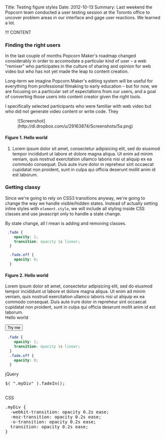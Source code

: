Title: Testing figure styles
Date: 2012-10-13
Summary: Last weekend the Popcorn team conducted a user testing session at the Toronto office to uncover problem areas in our interface and gage user reactions. We learned a lot.

!!! CONTENT

### Finding the right users
In the last couple of months Popcorn Maker's roadmap changed considerably in order to accomodate a particular kind of user &ndash; a web "remixer" who participates in the culture of sharing and opinion for web video but who has not yet made the leap to content creation.

Long-term we imagine Popcorn Maker's editing system will be useful for everything from professional filmaking to early education &ndash; but for now, we are focusing on a particular set of expectations from our users, and a goal of converting those users into content creator given the right tools.

I specifically selected participants who were familiar with web video but who did not generate video content or write code. They 

<div class="specimen-image">
  <figure>
    <!-- ![Screenshot](http://dl.dropbox.com/u/29163874/Screenshots/59.png)-->
    ![Screenshot](http://dl.dropbox.com/u/29163874/Screenshots/5a.png)
  </figure>
  <div class="specimen">
    <h4>Figure 1. Hello world</h4>
    <ol>
      <li>Lorem ipsum dolor sit amet, consectetur adipisicing elit, sed do eiusmod
      tempor incididunt ut labore et dolore magna aliqua. Ut enim ad minim veniam,
      quis nostrud exercitation ullamco laboris nisi ut aliquip ex ea commodo
      consequat. Duis aute irure dolor in repreheur sint occaecat cupidatat non
      proident, sunt in culpa qui officia deserunt mollit anim id est laborum.</li>
    </ol>
  </div>
</div>

### Getting classy
Since we're going to rely on CSS3 transitions anyway, we're going to change the way we handle visible/hidden states. Instead of actually setting inline styles with `element.style`, we will include all styling inside CSS classes and use javascript only to handle a state change.

By state change, all I mean is adding and removing classes.

```css
 .fade {
    opacity: 1;
    transition: opacity 1s linear;
  }

  .fade.off {
    opacity: 0;
  }
```

<div class="specimen">
  <h4>Figure 2. Hello world</h4>
  <div class="container">
    <div class="mini-video">Lorem ipsum dolor sit amet, consectetur adipisicing elit, sed do eiusmod tempor incididunt ut labore et dolore magna aliqua. Ut enim ad minim veniam,
    quis nostrud exercitation ullamco laboris nisi ut aliquip ex ea commodo
    consequat. Duis aute irure dolor in repreheur sint occaecat cupidatat non
    proident, sunt in culpa qui officia deserunt mollit anim id est laborum. </div>
    <div class="play-button"></div>
    <div id="test1-eg" class="event fade">Hello world</div>
  </div>
  <p><button id="test1">Try me</button></p>
</div>

```css
 .fade {
    opacity: 1;
    transition: opacity 1s linear;
  }
  .fade.off {
    opacity: 0;
  }
```

<div class="grid-box">
  <div class="grid-row">
    <div class="grid-3">
      jQuery
  <pre>
$( ".myDiv" ).fadeIn();
  </pre>
    </div>
    <div class="grid-3">
      CSS
  <pre>
.myDiv {
  -webkit-transition: opacity 0.2s ease;
  -moz-transition: opacity 0.2s ease;
  -o-transition: opacity 0.2s ease;
  transition: opacity 0.2s ease;
}
  </pre>
    </div>
  </div>
</div>
